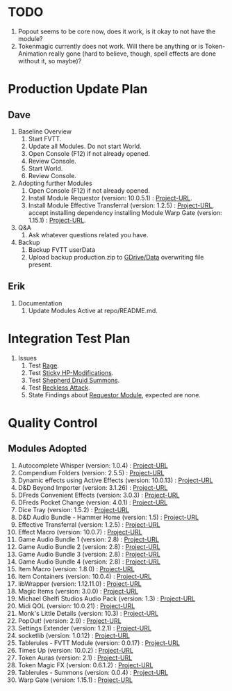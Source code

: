 # TODO

1. Popout seems to be core now, does it work, is it okay to not have the module?
1. Tokenmagic currently does not work. Will there be anything or is Token-Animation really gone (hard to believe, though, spell effects are done without it, so maybe)?


# Production Update Plan

## Dave

1. Baseline Overview
    1. Start FVTT.
    1. Update all Modules. Do not start World.
    1. Open Console (F12) if not already opened.
    1. Review Console.
    1. Start World.
    1. Review Console.
1. Adopting further Modules
    1. Open Console (F12) if not already opened.
    1. Install Module Requestor (version: 10.0.5.1) : [Project-URL](https://github.com/krbz999/requestor).
    1. Install Module Effective Transferral (version: 1.2.5) : [Project-URL](https://github.com/GamerFlix/effective-transferral), accept installing dependency installing Module Warp Gate (version: 1.15.1) : [Project-URL](https://github.com/trioderegion/warpgate).
1. Q&A
    1. Ask whatever questions related you have.
1. Backup
    1. Backup FVTT userData
    1. Upload backup production.zip to [GDrive/Data](https://drive.google.com/drive/folders/1szWymjv2zGnJxN9BSn655PwWNCy7PtGq?usp=share_link) overwriting file present.

## Erik

1. Documentation
    1. Update Modules Active at repo/README.md.


# Integration Test Plan

1. Issues
    1. Test [Rage](https://github.com/itteerde/fvttconfig/issues/7).
    1. Test [Sticky HP-Modifications](https://github.com/itteerde/fvttconfig/issues/21).
    1. Test [Shepherd Druid Summons](https://github.com/itteerde/fvttconfig/issues/26).
    1. Test [Reckless Attack](https://github.com/itteerde/fvttconfig/issues/33).
    1. State Findings about [Requestor Module](https://github.com/itteerde/fvttconfig/issues/42), expected are none.


# Quality Control

## Modules Adopted

1. Autocomplete Whisper (version: 1.0.4) : [Project-URL](https://github.com/orcnog/autocomplete-whisper/)
1. Compendium Folders (version: 2.5.5) : [Project-URL](https://github.com/earlSt1/vtt-compendium-folders)
1. Dynamic effects using Active Effects (version: 10.0.13) : [Project-URL](https://gitlab.com/tposney/dae)
1. D&D Beyond Importer (version: 3.1.26) : [Project-URL](https://github.com/mrprimate/ddb-importer)
1. DFreds Convenient Effects (version: 3.0.3) : [Project-URL](https://github.com/DFreds/dfreds-convenient-effects)
1. DFreds Pocket Change (version: 4.0.1) : [Project-URL](https://github.com/DFreds/dfreds-pocket-change)
1. Dice Tray (version: 1.5.2) : [Project-URL](https://gitlab.com/asacolips-projects/foundry-mods/foundry-vtt-dice-calculator)
1. D&D Audio Bundle - Hammer Home (version: 1.5) : [Project-URL](https://github.com/datdamnzotz/FoundryVTT-DnD-Audio-Bundle-Hammer-Home)
1. Effective Transferral (version: 1.2.5) : [Project-URL](https://github.com/GamerFlix/effective-transferral)
1. Effect Macro (version: 10.0.7) : [Project-URL](https://github.com/krbz999/effectmacro)
1. Game Audio Bundle 1 (version: 2.8) : [Project-URL](https://github.com/datdamnzotz/FoundryVTT-Game-Audio-Bundle-1)
1. Game Audio Bundle 2 (version: 2.8) : [Project-URL](https://github.com/datdamnzotz/FoundryVTT-Game-Audio-Bundle-2)
1. Game Audio Bundle 3 (version: 2.8) : [Project-URL](https://github.com/datdamnzotz/FoundryVTT-Game-Audio-Bundle-3)
1. Game Audio Bundle 4 (version: 2.8) : [Project-URL](https://github.com/datdamnzotz/FoundryVTT-Game-Audio-Bundle-4)
1. Item Macro (version: 1.8.0) : [Project-URL](https://github.com/Kekilla0/Item-Macro)
1. Item Containers (version: 10.0.4) : [Project-URL](https://gitlab.com/tposney/itemcollection/tree/master)
1. libWrapper (version: 1.12.11.0) : [Project-URL](https://github.com/ruipin/fvtt-lib-wrapper)
1. Magic Items (version: 3.0.0) : [Project-URL](https://gitlab.com/riccisi/foundryvtt-magic-items)
1. Michael Ghelfi Studios Audio Pack (version: 1.3) : [Project-URL](https://michaelghelfi.com/)
1. Midi QOL (version: 10.0.21) : [Project-URL](https://gitlab.com/tposney/midi-qol)
1. Monk's Little Details (version: 10.3) : [Project-URL](https://github.com/ironmonk88/monks-little-details)
1. PopOut! (version: 2.9) : [Project-URL](https://github.com/League-of-Foundry-Developers/fvtt-module-popout)
1. Settings Extender (version: 1.2.1) : [Project-URL](https://gitlab.com/foundry-azzurite/settings-extender)
1. socketlib (version: 1.0.12) : [Project-URL](https://github.com/manuelVo/foundryvtt-socketlib)
1. Tablerules - FVTT Module (version: 0.0.17) : [Project-URL](https://github.com/itteerde/fvttconfig/)
1. Times Up (version: 10.0.2) : [Project-URL](https://gitlab.com/tposney/times-up)
1. Token Auras (version: 2.1) : [Project-URL](https://bitbucket.org/Fyorl/token-auras)
1. Token Magic FX (version: 0.6.1.2) : [Project-URL](https://github.com/Feu-Secret/Tokenmagic)
1. Tablerules - Summons (version: 0.0.4) : [Project-URL](https://github.com/itteerde/fvttconfig/)
1. Warp Gate (version: 1.15.1) : [Project-URL](https://github.com/trioderegion/warpgate)